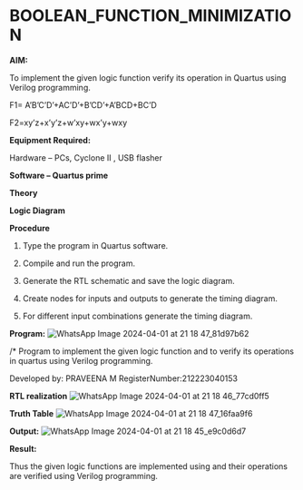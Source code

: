 # BOOLEAN_FUNCTION_MINIMIZATION

**AIM:**

To implement the given logic function verify its operation in Quartus using Verilog programming.

F1= A’B’C’D’+AC’D’+B’CD’+A’BCD+BC’D 

F2=xy’z+x’y’z+w’xy+wx’y+wxy

**Equipment Required:**

Hardware – PCs, Cyclone II , USB flasher

**Software – Quartus prime**

**Theory**

**Logic Diagram**

**Procedure**

1.	Type the program in Quartus software.

2.	Compile and run the program.

3.	Generate the RTL schematic and save the logic diagram.

4.	Create nodes for inputs and outputs to generate the timing diagram.

5.	For different input combinations generate the timing diagram.


**Program:**
![WhatsApp Image 2024-04-01 at 21 18 47_81d97b62](https://github.com/Praveenamanikandan/BOOLEAN_FUNCTION_MINIMIZATION/assets/144870776/6a1818a4-e0d6-44be-8cb7-b00e0c40163a)

/* Program to implement the given logic function and to verify its operations in quartus using Verilog programming. 

Developed by: PRAVEENA M
RegisterNumber:212223040153


**RTL realization**
![WhatsApp Image 2024-04-01 at 21 18 46_77cd0ff5](https://github.com/Praveenamanikandan/BOOLEAN_FUNCTION_MINIMIZATION/assets/144870776/18be20cb-79e3-450b-ae7b-247e9aeafba9)


**Truth Table**
![WhatsApp Image 2024-04-01 at 21 18 47_16faa9f6](https://github.com/Praveenamanikandan/BOOLEAN_FUNCTION_MINIMIZATION/assets/144870776/7ad88405-d08f-4da1-aedc-3b23cb949044)


**Output:**
![WhatsApp Image 2024-04-01 at 21 18 45_e9c0d6d7](https://github.com/Praveenamanikandan/BOOLEAN_FUNCTION_MINIMIZATION/assets/144870776/8bd0a8fa-2994-496a-aaf8-11387c787a79)



**Result:**

Thus the given logic functions are implemented using and their operations are verified using Verilog programming.

